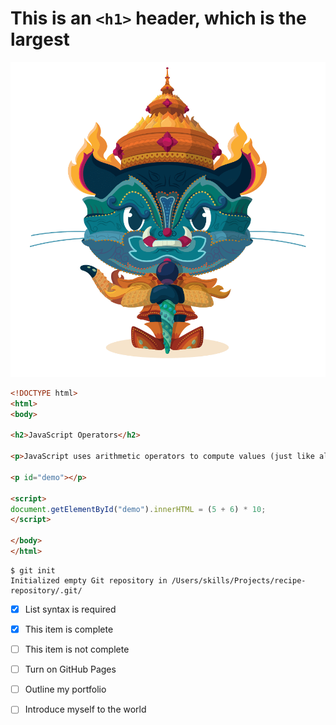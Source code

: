 # This is an `<h1>` header, which is the largest

![Image of Yaktocat](/images/yaktocat.png)

```HTML
<!DOCTYPE html>
<html>
<body>

<h2>JavaScript Operators</h2>

<p>JavaScript uses arithmetic operators to compute values (just like algebra).</p>

<p id="demo"></p>

<script>
document.getElementById("demo").innerHTML = (5 + 6) * 10;
</script>

</body>
</html>
```

```
$ git init
Initialized empty Git repository in /Users/skills/Projects/recipe-repository/.git/
```

- [x] List syntax is required
- [x] This item is complete
- [ ] This item is not complete

- [ ] Turn on GitHub Pages
- [ ] Outline my portfolio
- [ ] Introduce myself to the world